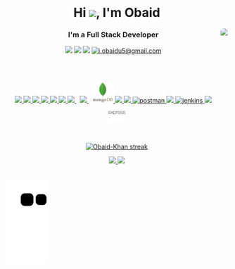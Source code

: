 <div style="display: inline"><br>
<h1 align="center">Hi <img src="https://raw.githubusercontent.com/MartinHeinz/MartinHeinz/master/wave.gif"
        width="30px">, I'm Obaid</h1>
<img align="right" height="150" style="border-radius:50px;"
        src="https://i.imgur.com/iXuL1HG.png" />
</div>
<h3 align="center">I'm a Full Stack Developer</h3>
<p align="center">
    <a href="https://iobaidu5.netlify.app/" target="_blank"><img src="https://img.icons8.com/external-tal-revivo-color-tal-revivo/32/000000/external-cloud-computing-user-profile-for-job-portfolio-website-classic-color-tal-revivo.png"/></a>
<a href = "https://www.linkedin.com/in/iobaidu5/"><img src="https://img.icons8.com/fluent/32/000000/linkedin.png"/></a>
<a href = "https://twitter.com/iobaidu5"><img src="https://img.icons8.com/fluent/32/000000/twitter.png"/></a>
<a href = "mailto:i.obaidu5@gmail.com"><img src="https://img.icons8.com/color/32/000000/gmail-new.png" alt="i.obaidu5@gmail.com"/></a>
</p>
<br />
<br />
<p align="center">
    <a href="https://www.w3.org/html/" target="_blank"> <img src="https://img.icons8.com/color/48/000000/html-5.png" />
    </a>
    <a href="https://www.w3schools.com/css/" target="_blank"> <img
            src="https://img.icons8.com/color/48/000000/css3.png" /> </a>
    <a href="https://getbootstrap.com" target="_blank"> <img
            src="https://img.icons8.com/color/48/000000/bootstrap.png" /> </a>
    <a href="https://developer.mozilla.org/en-US/docs/Web/JavaScript" target="_blank"> <img
            src="https://img.icons8.com/color/48/000000/javascript.png" /> </a>
    <a href="https://www.python.org" target="_blank"> <img src="https://img.icons8.com/color/48/000000/python.png" />
    </a>
    <a href="https://reactjs.org/" target="_blank"> <img
            src="https://img.icons8.com/color/48/000000/react-native.png" /> </a>
    <a style="padding-right:8px;" href="https://nodejs.org" target="_blank"> <img
            src="https://img.icons8.com/color/48/000000/nodejs.png" /> </a>
    <a style="padding-right:8px;" href="https://www.mysql.com/" target="_blank"> <img
            src="https://img.icons8.com/fluent/50/000000/mysql-logo.png" /> </a>
    <a href="https://www.mongodb.com/" target="_blank"> <img
            src="https://raw.githubusercontent.com/devicons/devicon/master/icons/mongodb/mongodb-original-wordmark.svg"
            alt="mongodb" width="48" height="48" /> </a>
            <a href="https://flutter.dev/" target="_blank"> <img src="https://img.icons8.com/color/48/000000/flutter.png"/> </a>
    <a href="https://firebase.google.com/" target="_blank"> <img
            src="https://img.icons8.com/color/48/000000/firebase.png" /> </a>
    <a href="https://postman.com" target="_blank"> <img
            src="https://www.vectorlogo.zone/logos/getpostman/getpostman-icon.svg" alt="postman" width="45"
            height="45" /> </a>
    <a href="https://git-scm.com/" target="_blank"> <img src="https://img.icons8.com/color/48/000000/git.png" /> </a>
    <a href="https://www.jenkins.io" target="_blank"> <img
            src="https://www.vectorlogo.zone/logos/jenkins/jenkins-icon.svg" alt="jenkins" width="48" height="48" />
    </a>
    <a href="https://redux.js.org" target="_blank"> <img src="https://img.icons8.com/color/48/000000/redux.png" /> </a>
    <a href="https://expressjs.com" target="_blank"> <img
            src="https://raw.githubusercontent.com/devicons/devicon/master/icons/express/express-original-wordmark.svg"
            alt="express" width="40" height="40" /> </a>
</p>

<!-- [![React Badge](https://img.shields.io/badge/-React-61DBFB?style=for-the-badge&labelColor=black&logo=react&logoColor=61DBFB)](#)  [![Javascript Badge](https://img.shields.io/badge/-Javascript-F0DB4F?style=for-the-badge&labelColor=black&logo=javascript&logoColor=F0DB4F)](#) [![Typescript Badge](https://img.shields.io/badge/-Typescript-007acc?style=for-the-badge&labelColor=black&logo=typescript&logoColor=007acc)](#) [![Nodejs Badge](https://img.shields.io/badge/-Nodejs-3C873A?style=for-the-badge&labelColor=black&logo=node.js&logoColor=3C873A)](#) [![GraphQL Badge](https://img.shields.io/badge/-GraphQl-e535ab?style=for-the-badge&labelColor=black&logo=node.js&logoColor=e535ab)](#) -->
<br />

<p align="center">
    <a href="https://github.com/iobaidu5/github-readme-streak-stats">
        <img title="🔥 Get streak stats for your profile at git.io/streak-stats" alt="Obaid-Khan streak" src="https://github-readme-streak-stats.herokuapp.com/?user=iobaidu5&theme=black-ice&hide_border=true&stroke=0000&background=060A0CD0" />
    </a>
</p>

<div align="center">
    <a href="https://github.com/iobaidu5">
    <img height="180em" src="https://github-readme-stats.vercel.app/api?username=iobaidu5&show_icons=true&theme=react&include_all_commits=true&count_private=true"/>
    <img height="180em" src="https://github-readme-stats.vercel.app/api/top-langs/?username=iobaidu5&layout=compact&langs_count=8&theme=react"/>
  </div>
<br />

  ![Snake animation](https://github.com/rafaballerini/rafaballerini/blob/output/github-contribution-grid-snake.svg)
